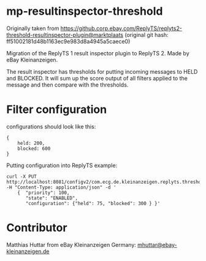 # mp-resultinspector-threshold

Originally taken from https://github.corp.ebay.com/ReplyTS/replyts2-threshold-resultinspector-plugin@marktplaats
(original git hash: ff51002181d48b1163ec9e983d8a4945a5caece0)

Migration of the ReplyTS 1 result inspector  plugin to ReplyTS 2. Made by eBay Kleinanzeigen.

The result inspector has thresholds for putting incoming messages to HELD and BLOCKED. It will sum up the score output of all filters applied to the message and then compare with the thresholds. 

# Filter configuration


configurations should look like this:
```
{
    held: 200, 
    blocked: 600
}
```

Putting configuration into ReplyTS example: 
```
curl -X PUT http://localhost:8081/configv2/com.ecg.de.kleinanzeigen.replyts.thresholdresultinspector.ThresholdResultInspectorFactory/Default -H "Content-Type: application/json" -d '
    {  "priority": 100, 
       "state": "ENABLED", 
       "configuration": {"held": 75, "blocked": 300 } }'
```
# Contributor
Matthias Huttar from eBay Kleinanzeigen Germany: mhuttar@ebay-kleinanzeigen.de
